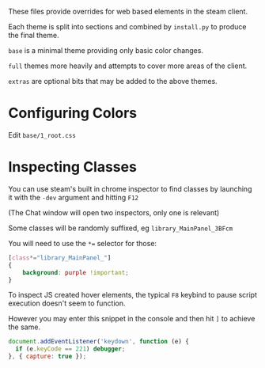 These files provide overrides for web based elements in the steam client.

Each theme is split into sections and combined by `install.py` to produce the final theme.

`base` is a minimal theme providing only basic color changes.

`full` themes more heavily and attempts to cover more areas of the client.

`extras` are optional bits that may be added to the above themes.

# Configuring Colors

Edit `base/1_root.css`

# Inspecting Classes

You can use steam's built in chrome inspector to find classes by launching it with the `-dev` argument and hitting `F12`

(The Chat window will open two inspectors, only one is relevant)

Some classes will be randomly suffixed, eg `library_MainPanel_3BFcm`

You will need to use the `*=` selector for those:

```css
[class*="library_MainPanel_"]
{
	background: purple !important;
}
```

To inspect JS created hover elements, the typical `F8` keybind to pause script execution doesn't seem to function.

However you may enter this snippet in the console and then hit `]` to achieve the same.

```javascript
document.addEventListener('keydown', function (e) {
  if (e.keyCode == 221) debugger;
}, { capture: true });
```
